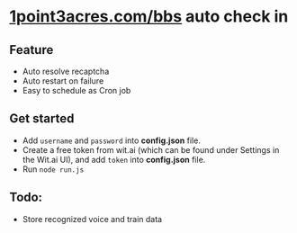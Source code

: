 # [1point3acres.com/bbs](https://www.1point3acres.com/bbs/) auto check in

## Feature
 - Auto resolve recaptcha
 - Auto restart on failure
 - Easy to schedule as Cron job
 
## Get started
 - Add `username` and `password` into **config.json** file.
 - Create a free token from wit.ai (which can be found under Settings in the Wit.ai UI), and add `token` into **config.json** file.
 - Run `node run.js`


## Todo:

 - Store recognized voice and train data
